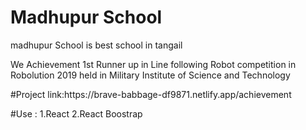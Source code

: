# Madhupur School

 <p> madhupur School  is best school in tangail</p>
 <p> We Achievement 1st Runner up in Line following Robot competition in Robolution 2019 held in Military Institute of Science and Technology </p>
  #Project link:https://brave-babbage-df9871.netlify.app/achievement
  
  #Use :
  1.React 
  2.React Boostrap

